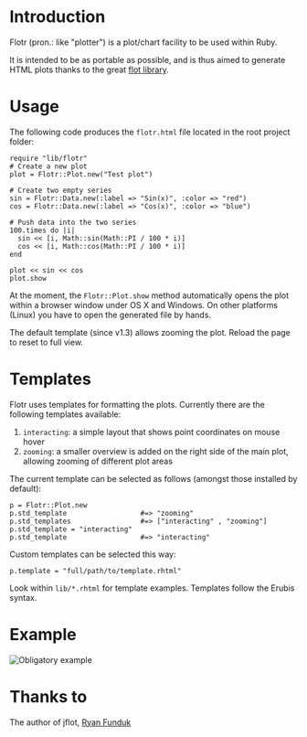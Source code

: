 Introduction
============
Flotr (pron.: like "plotter") is a plot/chart facility to be used within Ruby.

It is intended to be as portable as possible, and is thus aimed to generate HTML plots thanks to the great [flot library](http://ryanfunduk.com/flot).

Usage
=====
The following code produces the `flotr.html` file located in the root project folder:

    require "lib/flotr"
    # Create a new plot
    plot = Flotr::Plot.new("Test plot")

    # Create two empty series
    sin = Flotr::Data.new(:label => "Sin(x)", :color => "red")
    cos = Flotr::Data.new(:label => "Cos(x)", :color => "blue")

    # Push data into the two series
    100.times do |i| 
      sin << [i, Math::sin(Math::PI / 100 * i)]
      cos << [i, Math::cos(Math::PI / 100 * i)]
    end

    plot << sin << cos
    plot.show

At the moment, the `Flotr::Plot.show` method automatically opens the plot within a browser window under OS X and Windows. On other platforms (Linux) you have to open the generated file by hands.

The default template (since v1.3) allows zooming the plot. Reload the page to reset to full view.

Templates
=========
Flotr uses templates for formatting the plots. Currently there are the following templates available:

1. `interacting`: a simple layout that shows point coordinates on mouse hover
2. `zooming`: a smaller overview is added on the right side of the main plot, allowing zooming of different plot areas

The current template can be selected as follows (amongst those installed by default):

    p = Flotr::Plot.new
    p.std_template                  #=> "zooming"
    p.std_templates                 #=> ["interacting" , "zooming"]
    p.std_template = "interacting"
    p.std_template                  #=> "interacting"
    
Custom templates can be selected this way:

    p.template = "full/path/to/template.rhtml"
    
Look within `lib/*.rhtml` for template examples. Templates follow the Erubis syntax.

Example
=======

![Obligatory example](http://cloud.github.com/downloads/pbosetti/flotr/plot.png)

Thanks to
=========
The author of jflot, [Ryan Funduk](http://ryanfunduk.com/flot)